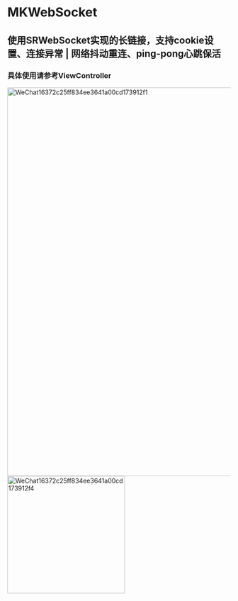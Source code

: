 # MKWebSocket

## 使用SRWebSocket实现的长链接，支持cookie设置、连接异常 | 网络抖动重连、ping-pong心跳保活

### 具体使用请参考ViewController
<img width="877" alt="WeChat16372c25ff834ee3641a00cd173912f1" src="https://user-images.githubusercontent.com/13111933/129175884-98ebf8ad-83d0-4cda-9695-92de6d7523a4.png">

<img width="265" alt="WeChat16372c25ff834ee3641a00cd173912f4" src="https://user-images.githubusercontent.com/13111933/129174671-10f14a11-ff29-4f7e-ac6f-ba15690c4079.png">
